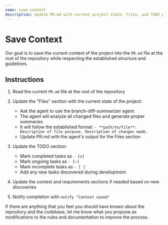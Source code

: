 ```yaml
---
name: save-context
description: Update PR.md with current project state, files, and TODO progress
---
```


# Save Context

Our goal is to save the current context of the project into the `PR.md` file at the root of the
repository while respecting the established structure and guidelines.

## Instructions

1. Read the current `PR.md` file at the root of the repository

2. Update the "Files" section with the current state of the project:
   * Ask the agent to use the branch-diff-summarizer agent
   * The agent will analyze all changed files and generate proper summaries
   * It will follow the established format: `- **path/to/file**: Description of file purpose. Description of changes made.`
   * Update PR.md with the agent's output for the Files section

3. Update the TODO section:
   * Mark completed tasks as `- [x]`
   * Mark ongoing tasks as `- [~]`
   * Mark incomplete tasks as `- [ ]`
   * Add any new tasks discovered during development

4. Update the context and requirements sections if needed based on new discoveries

5. Notify completion with `notify "Context saved"`

If there are anything that you feel you should have known about the repository and the codebase, let
me know what you propose as modifications to the rules and documentation to improve the process.
